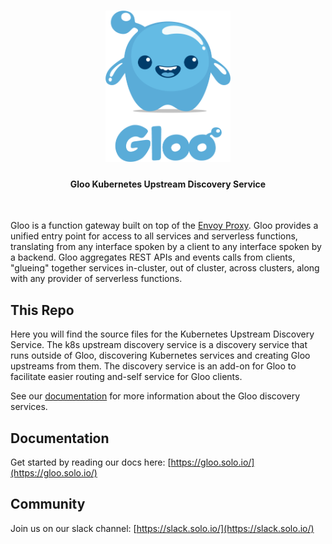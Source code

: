 
<h1 align="center">
    <img src="Gloo-01.png" alt="Gloo" width="200" height="242">
  <br>
</h1>


<h4 align="center">Gloo Kubernetes Upstream Discovery Service</h4>
<BR>

Gloo is a function gateway built on top of the [Envoy Proxy](https://www.Envoyproxy.io). Gloo provides a unified entry point
for access to all services and serverless functions, translating from any interface spoken by a client to any interface
spoken by a backend. Gloo aggregates REST APIs and events calls from clients, "glueing" together services in-cluster, 
out of cluster, across clusters, along with any provider of serverless functions.

This Repo 
----
Here you will find the source files for the Kubernetes Upstream Discovery Service. The k8s upstream discovery service is a
discovery service that runs outside of Gloo, discovering Kubernetes services and creating Gloo upstreams from them. The 
discovery service is an add-on for Gloo to facilitate easier routing and-self service for Gloo clients.

See our [documentation](https://gloo.solo.io) for more information about the Gloo discovery services. 

Documentation
-----

Get started by reading our docs here: [https://gloo.solo.io/](https://gloo.solo.io/)

Community
-----
Join us on our slack channel: [https://slack.solo.io/](https://slack.solo.io/)
